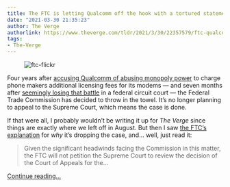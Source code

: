 ```yaml
---
title: The FTC is letting Qualcomm off the hook with a tortured statement
date: "2021-03-30 21:35:23"
author: The Verge
authorlink: https://www.theverge.com/tldr/2021/3/30/22357579/ftc-qualcomm-supreme-court-appeal-antitrust
tags:
- The-Verge
---
```

<figure>
      <img alt="ftc-flickr" src="https://cdn.vox-cdn.com/thumbor/ZBCyrlNcxR26iLASgfvpMg70YdU=/0x0:1024x683/1310x873/cdn.vox-cdn.com/uploads/chorus_image/image/69051125/ftc.0.0.jpg" />
    </figure>

  <p id="PSmf5E">Four years after <a href="https://www.theverge.com/2017/1/17/14302932/qualcomm-ftc-lawsuit-anticompetitive-practices-modems">accusing Qualcomm of abusing monopoly power</a> to charge phone makers additional licensing fees for its modems — and seven months after <a href="https://www.theverge.com/2020/8/11/21363629/qualcomm-win-appeal-antitrust-ftc-lawsuit-frand-patents-chips">seemingly losing that battle</a> in a federal circuit court — the Federal Trade Commission has decided to throw in the towel. It’s no longer planning to appeal to the Supreme Court, which means the case is done. </p>
<p id="05c00M">If that were all, I probably wouldn’t be writing it up for <em>The Verge</em> since things are exactly where we left off in August.<em> </em>But then I saw <a href="https://www.ftc.gov/news-events/press-releases/2021/03/statement-acting-chairwoman-rebecca-kelly-slaughter-agencys">the FTC’s explanation</a> for <em>why</em> it’s dropping the case, and... well, just read it:</p>
<blockquote><p id="aPzGcv">Given the significant headwinds facing the Commission in this matter, the FTC will not petition the Supreme Court to review the decision of the Court of Appeals for the...</p></blockquote>
  <p>
    <a href="https://www.theverge.com/tldr/2021/3/30/22357579/ftc-qualcomm-supreme-court-appeal-antitrust">Continue reading&hellip;</a>
  </p>